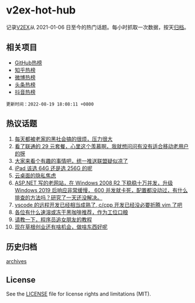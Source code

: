 # v2ex-hot-hub

 记录[V2EX](https://www.v2ex.com/)从 2021-01-06 日至今的热门话题。每小时抓取一次数据，按天[归档](archives)。
 
 ## 相关项目

- [GitHub热榜](https://github.com/snaildev/github-hot-hub)
- [知乎热榜](https://github.com/snaildev/zhihu-hot-hub)
- [微博热榜](https://github.com/snaildev/weibo-hot-hub)
- [头条热榜](https://github.com/snaildev/toutiao-hot-hub)
- [抖音热榜](https://github.com/snaildev/douyin-hot-hub)


 `更新时间：2022-08-19 18:08:11 +0800`

## 热议话题

1. [每天都被老家的黑社会搞的很烦，压力很大](https://www.v2ex.com/t/873898)
1. [看了联通的 29 元套餐，心里这个羡慕啊，我就想问问有没有适合移动老用户的呀](https://www.v2ex.com/t/873891)
1. [大家来看个有趣的事情吧，统一推送联盟疑似凉了](https://www.v2ex.com/t/873940)
1. [iPad 该选 64G 还是选 256G 的呢](https://www.v2ex.com/t/873885)
1. [云桌面的隐私焦虑](https://www.v2ex.com/t/873861)
1. [ASP.NET 写的老网站，在 Windows 2008 R2 下稳稳十万并发，升级 Windows 2019 后响应非常缓慢， 600 并发就卡死，配置都没动过，有什么排查的方法吗？研究了一天还没解决。](https://www.v2ex.com/t/873862)
1. [vscode 的远程开发已经相当成熟了, c/cpp 开发已经没必要折腾 vim 了吧](https://www.v2ex.com/t/873893)
1. [各位有什么速溶或冻干黑咖啡推荐，作为工位口粮](https://www.v2ex.com/t/873897)
1. [请教一下，程序员追女朋友的教程](https://www.v2ex.com/t/873901)
1. [现在草根创业还有啥机会，做啥东西好呢](https://www.v2ex.com/t/873900)

## 历史归档

[archives](archives)

## License

See the [LICENSE](LICENSE) file for license rights and limitations (MIT).
